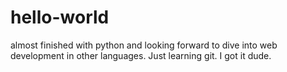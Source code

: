 # hello-world
almost finished with python and looking forward to dive into web development in other languages.
Just learning git. I got it dude.
